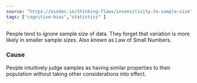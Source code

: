 ```yaml
---
source: "https://mindos.in/thinking-flaws/insensitivity-to-sample-size"
tags: ["cognitive-bias","statistics" ]
---
```


People tend to ignore sample size of data. They forget that variation is more likely in smaller sample sizes. Also known as Law of Small Numbers.

### Cause

People intuitively judge samples as having similar properties to their population without taking other considerations into effect. 